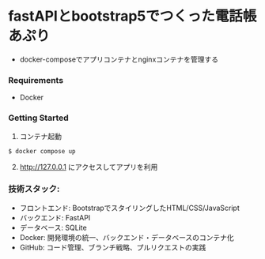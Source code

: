 # fastAPIとbootstrap5でつくった電話帳あぷり
- docker-composeでアプリコンテナとnginxコンテナを管理する
### Requirements
- Docker
### Getting Started
1. コンテナ起動
```
$ docker compose up
```
2. http://127.0.0.1 にアクセスしてアプリを利用
### 技術スタック:
- フロントエンド: BootstrapでスタイリングしたHTML/CSS/JavaScript
- バックエンド: FastAPI
- データベース: SQLite
- Docker: 開発環境の統一、バックエンド・データベースのコンテナ化
- GitHub: コード管理、ブランチ戦略、プルリクエストの実践
